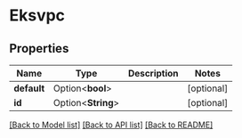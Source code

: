 # Eksvpc

## Properties

Name | Type | Description | Notes
------------ | ------------- | ------------- | -------------
**default** | Option<**bool**> |  | [optional]
**id** | Option<**String**> |  | [optional]

[[Back to Model list]](../README.md#documentation-for-models) [[Back to API list]](../README.md#documentation-for-api-endpoints) [[Back to README]](../README.md)


